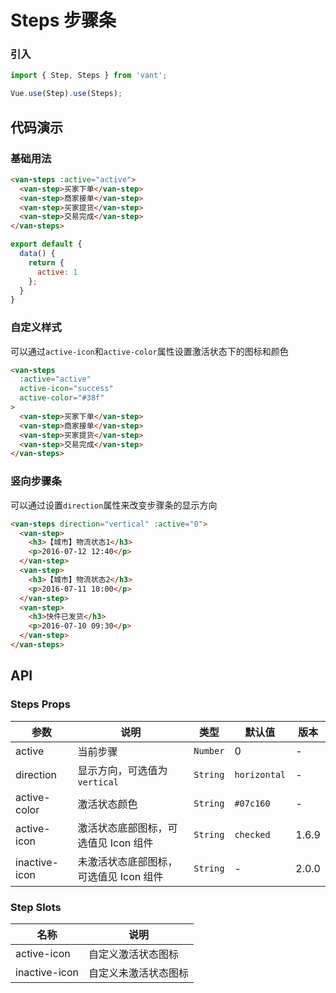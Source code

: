 # Steps 步骤条

### 引入

``` javascript
import { Step, Steps } from 'vant';

Vue.use(Step).use(Steps);
```

## 代码演示

### 基础用法

```html
<van-steps :active="active">
  <van-step>买家下单</van-step>
  <van-step>商家接单</van-step>
  <van-step>买家提货</van-step>
  <van-step>交易完成</van-step>
</van-steps>
```

```javascript
export default {
  data() {
    return {
      active: 1
    };
  }
}
```

### 自定义样式

可以通过`active-icon`和`active-color`属性设置激活状态下的图标和颜色

```html
<van-steps
  :active="active"
  active-icon="success"
  active-color="#38f"
>
  <van-step>买家下单</van-step>
  <van-step>商家接单</van-step>
  <van-step>买家提货</van-step>
  <van-step>交易完成</van-step>
</van-steps>
```

### 竖向步骤条

可以通过设置`direction`属性来改变步骤条的显示方向

```html
<van-steps direction="vertical" :active="0">
  <van-step>
    <h3>【城市】物流状态1</h3>
    <p>2016-07-12 12:40</p>
  </van-step>
  <van-step>
    <h3>【城市】物流状态2</h3>
    <p>2016-07-11 10:00</p>
  </van-step>
  <van-step>
    <h3>快件已发货</h3>
    <p>2016-07-10 09:30</p>
  </van-step>
</van-steps>
```

## API

### Steps Props

| 参数 | 说明 | 类型 | 默认值 | 版本 |
|------|------|------|------|------|
| active | 当前步骤 | `Number` | 0 | - |
| direction | 显示方向，可选值为 `vertical` | `String` | `horizontal` | - |
| active-color | 激活状态颜色 | `String` | `#07c160` | - |
| active-icon | 激活状态底部图标，可选值见 Icon 组件 | `String` | `checked` | 1.6.9 |
| inactive-icon | 未激活状态底部图标，可选值见 Icon 组件 | `String` | - | 2.0.0 |

### Step Slots

| 名称 | 说明 |
|------|------|
| active-icon | 自定义激活状态图标 |
| inactive-icon | 自定义未激活状态图标 |
